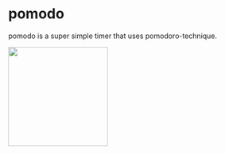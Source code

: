 # pomodo

pomodo is a super simple timer that uses pomodoro-technique. 

<img src="https://user-images.githubusercontent.com/65002858/176175757-daf6b98b-4e5f-4127-8fa4-151c56154ded.png" width="200" />
